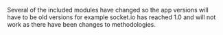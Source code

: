 Several of the included modules have changed so the app versions will have to 
be old versions for example socket.io has reached 1.0 and will not work as there have been changes
to methodologies.
